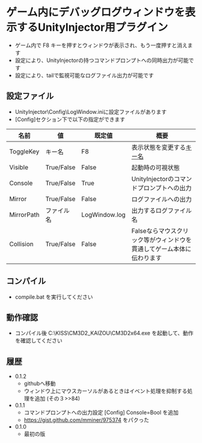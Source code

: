 ﻿# ゲーム内にデバッグログウィンドウを表示するUnityInjector用プラグイン

 - ゲーム内で F8 キーを押すとウィンドウが表示され、もう一度押すと消えます
 - 設定により、UnityInjectorの持つコマンドプロンプトへの同時出力が可能です
 - 設定により、tailで監視可能なログファイル出力が可能です


## 設定ファイル

 - UnityInjector\Config\LogWindow.iniに設定ファイルがあります
 - [Config]セクション下で以下の指定ができます

| 名前                    | 値            | 既定値        | 概要 |
| ------                  | ------        | ------        | ---- |
| ToggleKey               | キー名        | F8            | 表示状態を変更する[キー名](http://answers.unity3d.com/questions/762073/c-list-of-string-name-for-inputgetkeystring-name.html) |
| Visible                 | True/False    | False         | 起動時の可視状態 |
| Console                 | True/False    | True          | UnityInjectorのコマンドプロンプトへの出力 |
| Mirror                  | True/False    | False         | ログファイルへの出力 |
| MirrorPath              | ファイル名    | LogWindow.log | 出力するログファイル名 |
| Collision               | True/False    | False         | Falseならマウスクリック等がウィンドウを貫通してゲーム本体に伝わります |


## コンパイル

 - compile.bat を実行してください


## 動作確認

 - コンパイル後 C:\KISS\CM3D2_KAIZOU\CM3D2x64.exe を起動して、動作を確認してください


## 履歴

 - 0.1.2
    - githubへ移動
    - ウィンドウ上にマウスカーソルがあるときはイベント処理を抑制する処理を追加 (その３>>84)
 - 0.1.1
    - コマンドプロンプトへの出力設定 [Config] Console=Bool を追加
    - https://gist.github.com/mminer/975374 をパクった
 - 0.1.0
    - 最初の版
